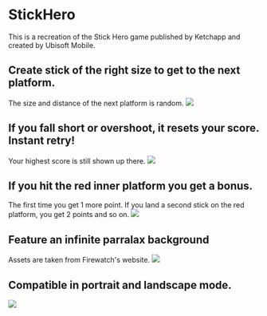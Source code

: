 # StickHero
This is a recreation of the Stick Hero game published by Ketchapp and created by Ubisoft Mobile.

## Create stick of the right size to get to the next platform.
The size and distance of the next platform is random.
![](https://www.r-entries.com/etuliens/img/Stick/1.gif)

## If you fall short or overshoot, it resets your score. Instant retry!
Your highest score is still shown up there.
![](https://www.r-entries.com/etuliens/img/Stick/3.gif)

## If you hit the red inner platform you get a bonus.
The first time you get 1 more point. If you land a second stick on the red platform, you get 2 points and so on.
![](https://www.r-entries.com/etuliens/img/Stick/2.gif)

## Feature an infinite parralax background
Assets are taken from Firewatch's website.
![](https://www.r-entries.com/etuliens/img/Stick/parallax2.gif)

## Compatible in portrait and landscape mode.
![](https://www.r-entries.com/etuliens/img/Stick/mockup.png)
